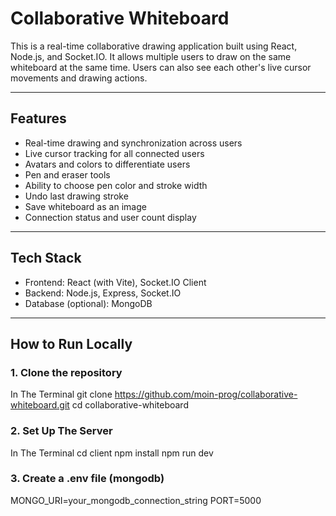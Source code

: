 # Collaborative Whiteboard

This is a real-time collaborative drawing application built using React, Node.js, and Socket.IO. It allows multiple users to draw on the same whiteboard at the same time. Users can also see each other's live cursor movements and drawing actions.

---

## Features

- Real-time drawing and synchronization across users
- Live cursor tracking for all connected users
- Avatars and colors to differentiate users
- Pen and eraser tools
- Ability to choose pen color and stroke width
- Undo last drawing stroke
- Save whiteboard as an image
- Connection status and user count display

---

## Tech Stack

- Frontend: React (with Vite), Socket.IO Client
- Backend: Node.js, Express, Socket.IO
- Database (optional): MongoDB

---

## How to Run Locally

### 1. Clone the repository

In The Terminal
git clone https://github.com/moin-prog/collaborative-whiteboard.git
cd collaborative-whiteboard

### 2. Set Up The Server

In The Terminal 
cd client
npm install
npm run dev

### 3. Create a .env file (mongodb)
MONGO_URI=your_mongodb_connection_string
PORT=5000


